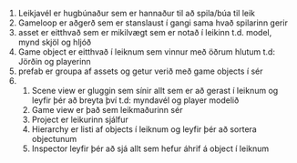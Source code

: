 1.  Leikjavél er hugbúnaður sem er hannaður til að spila/búa til leik
2.  Gameloop er aðgerð sem er stanslaust í gangi sama hvað spilarinn gerir
3.  asset er eitthvað sem er mikilvægt sem er notað í leikinn t.d. model, mynd skjöl og hljóð
4.  Game object er eitthvað í leiknum sem vinnur með öðrum hlutum t.d: Jörðin og playerinn
5.  prefab er groupa af assets og getur verið með game objects í sér
6.  1. Scene view er gluggin sem sínir allt sem er að gerast í leiknum og leyfir þér að breyta því t.d: myndavél og player modelið 
    2. Game view er það sem leikmaðurinn sér
    3. Project er leikurinn sjálfur
    4. Hierarchy er listi af objects í leiknum og leyfir þér að sortera objectunum
    5. Inspector leyfir þér að sjá allt sem hefur áhrif á object í leiknum
